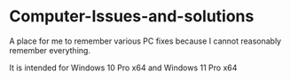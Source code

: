 # Computer-Issues-and-solutions
A place for me to remember various PC fixes because I cannot reasonably remember everything.

It is intended for Windows 10 Pro x64 and Windows 11 Pro x64
